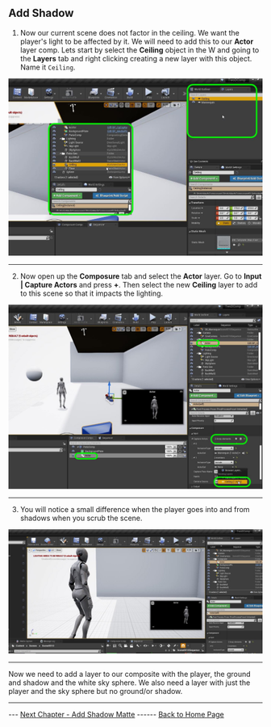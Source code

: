## Add Shadow

1. Now our current scene does not factor in the ceiling.  We want the player's light to be affected by it.  We will need to add this to our **Actor** layer comp.  Lets start by select the **Ceiling** object in the W and going to the **Layers** tab and right clicking creating a new layer with this object.  Name it `Ceiling`.  

![adjust ceiling to self named layer](../images/addCeilingToOwnLayer.jpg)

***

2.  Now open up the **Composure** tab and select the **Actor** layer. Go to **Input | Capture Actors** and press **+**.  Then select the new **Ceiling** layer to add to this scene so that it impacts the lighting.

![add ceiling to actor comp layer](../images/addCeilingToActingLayerOnComp.jpg)

***

3.  You will notice a small difference when the player goes into and from shadows when you scrub the scene.

![dipping in and out of shadow](../images/dipsIntoShadow.jpg)

***

Now we need to add a layer to our composite with the player, the ground and shadow and the white sky sphere.  We also need a layer with just the player and the sky sphere but no ground/or shadow. 







***

--- [Next Chapter - Add Shadow Matte](../shadow_matte/README.md) ------ [Back to Home Page](../README.md)